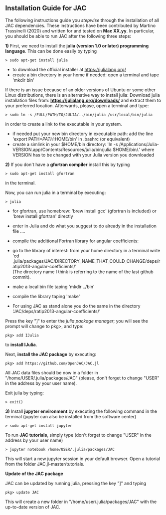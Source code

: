 
## Installation Guide for JAC

The following instructions guide you *stepwise* through the installation of all JAC dependencies.
These instructions have been contributed by Martino Trassinelli (2020) and written for and tested on 
**Mac XX.yy**. In particular, you should be able to run JAC after the following three steps:


**1)** First, we need to install the **julia (version 1.0 or later) programming language**. 
This can be done easily by typing
```
> sudo apt-get install julia
```

- to download the official installer at https://julialang.org/
- create a bin directory in your home if needed: open a terminal and tape 'mkdir bin'


If there is an issue because of an older versions of Ubuntu or some other Linux distributions, 
there is an alternative way to install julia: Download julia installation files from:
**https://julialang.org/downloads/** and extract them to your preferred location.
Afterwards, please, open a terminal and type:
```
> sudo ln -s /FULL/PATH/TO/JULIA/../bin/julia /usr/local/bin/julia
```
in order to create a link to the executable in your system. 
        
        
- if needed put your new bin directory in executable path: add the line 'export PATH=$PATH:$HOME/bin' in .bashrc (or equivalent)
- create a simlink in your $HOME/bin directory: 'ln -s  /Applications/Julia-VERSION.app/Contents/Resources/julia/bin/julia $HOME/bin/.' 
  where VERSION has to be changed with your Julia version you downloaded


**2)** If you don't have a **gfortran compiler** install this by typing
```
> sudo apt-get install gfortran
```
in the terminal. 

Now, you can run julia in a terminal by executing:
```
> julia
```

- for gfortran, use homebrew: 'brew install gcc'  (gfortran is included) or 'brew install gfortran' directly
- enter in Julia  and do what you suggest to do already in the installation file ....

- compile the additional Fortran library for angular coefficients:
- go to the library of interest: from your home directory in a terminal write 
  'cd .julia/packages/JAC/DIRECTORY_NAME_THAT_COULD_CHANGE/deps/ratip2013-angular-coefficients/'  
  (The directory name I think is referring to the name of the last github commit).
- make a local bin file taping  'mkdir ../bin'
- compile the library taping 'make'
- For using JAC as stand alone you do the same in the directory 'JAC/deps/ratip2013-angular-coefficients/'



Press the key "]" to enter the *julia package manager*; you will see the prompt will change 
to pkg>, and type:
```
pkg> add IJulia
```
to **install IJulia**. 

Next, **install the JAC package** by executing:
```
pkg> add https://github.com/OpenJAC/JAC.jl
```
All JAC data files should be now in a folder in "/home/USER/.julia/packages/JAC" 
(please, don't forget to change "USER" in the address by your user name).

Exit julia by typing:
```
> exit()
```


**3)** Install **jupyter environment** by executing the following command in the terminal 
(jupyter can also be installed from the software center)
```
> sudo apt-get install jupyter
```

To run **JAC tutorials**, simply type (don't forget to change "USER" in the address by your user name)
```
> jupyter notebook /home/USER/.julia/packages/JAC
```

This will start a new jupyter session in your default browser. Open a tutorial from the folder 
JAC.jl-master/tutorials.


**Update of the JAC package**

JAC can be updated by running julia, pressing the key "]" and typing
```
pkg> update JAC
```
This will create a new folder in "/home/user/.julia/packages/JAC" with the up-to-date version 
of JAC.



